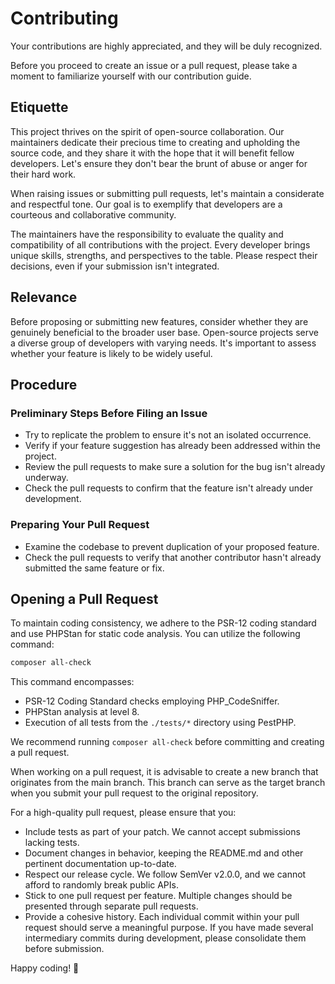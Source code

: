 # Contributing

Your contributions are highly appreciated, and they will be duly recognized.

Before you proceed to create an issue or a pull request, please take a moment to familiarize yourself with our contribution guide.

## Etiquette

This project thrives on the spirit of open-source collaboration. Our maintainers dedicate their precious time to creating and upholding the source code, and they share it with the hope that it will benefit fellow developers. Let's ensure they don't bear the brunt of abuse or anger for their hard work.

When raising issues or submitting pull requests, let's maintain a considerate and respectful tone. Our goal is to exemplify that developers are a courteous and collaborative community.

The maintainers have the responsibility to evaluate the quality and compatibility of all contributions with the project. Every developer brings unique skills, strengths, and perspectives to the table. Please respect their decisions, even if your submission isn't integrated.

## Relevance

Before proposing or submitting new features, consider whether they are genuinely beneficial to the broader user base. Open-source projects serve a diverse group of developers with varying needs. It's important to assess whether your feature is likely to be widely useful.

## Procedure

### Preliminary Steps Before Filing an Issue

- Try to replicate the problem to ensure it's not an isolated occurrence.
- Verify if your feature suggestion has already been addressed within the project.
- Review the pull requests to make sure a solution for the bug isn't already underway.
- Check the pull requests to confirm that the feature isn't already under development.

### Preparing Your Pull Request

- Examine the codebase to prevent duplication of your proposed feature.
- Check the pull requests to verify that another contributor hasn't already submitted the same feature or fix.

## Opening a Pull Request

To maintain coding consistency, we adhere to the PSR-12 coding standard and use PHPStan for static code analysis. You can utilize the following command:

```bash
composer all-check
```
This command encompasses:

- PSR-12 Coding Standard checks employing PHP_CodeSniffer.
- PHPStan analysis at level 8.
- Execution of all tests from the `./tests/*` directory using PestPHP.

We recommend running `composer all-check` before committing and creating a pull request.

When working on a pull request, it is advisable to create a new branch that originates from the main branch. This branch can serve as the target branch when you submit your pull request to the original repository.

For a high-quality pull request, please ensure that you:

- Include tests as part of your patch. We cannot accept submissions lacking tests.
- Document changes in behavior, keeping the README.md and other pertinent documentation up-to-date.
- Respect our release cycle. We follow SemVer v2.0.0, and we cannot afford to randomly break public APIs.
- Stick to one pull request per feature. Multiple changes should be presented through separate pull requests.
- Provide a cohesive history. Each individual commit within your pull request should serve a meaningful purpose. If you have made several intermediary commits during development, please consolidate them before submission.

Happy coding! 🚀
